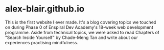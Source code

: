 # alex-blair.github.io
This is the first website I ever made. It's a blog covering topics we touched on during Phase 0 of Enspiral Dev Academy's 18-week web development programme. Aside from technical topics, we were asked to read Chapters of "Search Inside Yourself" by Chade-Meng Tan and write about our experiences practising mindfulness. 
